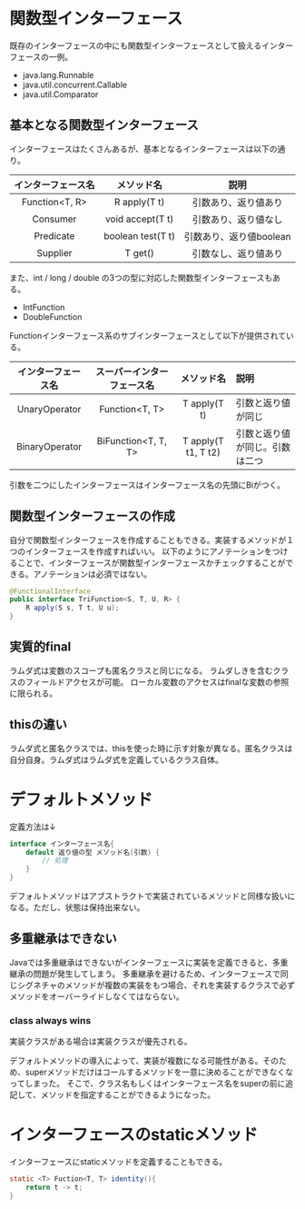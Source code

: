 # 関数型インターフェース

既存のインターフェースの中にも関数型インターフェースとして扱えるインターフェースの一例。

* java.lang.Runnable
* java.util.concurrent.Callable
* java.util.Comparator<T>


## 基本となる関数型インターフェース

インターフェースはたくさんあるが、基本となるインターフェースは以下の通り。

|インターフェース名|メソッド名|説明|
|:-------------:|:--------:|:------:|
|Function<T, R>|R apply(T t)|引数あり、返り値あり|
|Consumer<T>|void accept(T t)|引数あり、返り値なし|
|Predicate<T>|boolean test(T t)|引数あり、返り値boolean|
|Supplier<T>|T get()|引数なし、返り値あり|

また、int / long / double の3つの型に対応した関数型インターフェースもある。

* IntFunction
* DoubleFunction

Functionインターフェース系のサブインターフェースとして以下が提供されている。

|インターフェース名|スーパーインターフェース名|メソッド名|説明|
|:--------------:|:--------------------:|:-----:|:----|
|UnaryOperator<T>|Function<T, T>|T apply(T t)|引数と返り値が同じ|
|BinaryOperator<T>|BiFunction<T, T, T>|T apply(T t1, T t2)|引数と返り値が同じ。引数は二つ|

引数を二つにしたインターフェースはインターフェース名の先頭にBiがつく。

## 関数型インターフェースの作成

自分で関数型インターフェースを作成することもできる。実装するメソッドが１つのインターフェースを作成すればいい。
以下のようにアノテーションをつけることで、インターフェースが関数型インターフェースかチェックすることができる。アノテーションは必須ではない。

```java
@FunctionalInterface
public interface TriFunction<S, T, U, R> {
    R apply(S s, T t, U u);
}
```

## 実質的final

ラムダ式は変数のスコープも匿名クラスと同じになる。
ラムダしきを含むクラスのフィールドアクセスが可能。
ローカル変数のアクセスはfinalな変数の参照に限られる。

## thisの違い

ラムダ式と匿名クラスでは、thisを使った時に示す対象が異なる。匿名クラスは自分自身。ラムダ式はラムダ式を定義しているクラス自体。

# デフォルトメソッド

定義方法は↓

```java
interface インターフェース名{
    default 返り値の型 メソッド名(引数) {
        // 処理
    }
}
```

デフォルトメソッドはアブストラクトで実装されているメソッドと同様な扱いになる。ただし、状態は保持出来ない。

## 多重継承はできない

Javaでは多重継承はできないがインターフェースに実装を定義できると、多重継承の問題が発生してしまう。
多重継承を避けるため、インターフェースで同じシグネチャのメソッドが複数の実装をもつ場合、それを実装するクラスで必ずメソッドをオーバーライドしなくてはならない。

### class always wins

実装クラスがある場合は実装クラスが優先される。

デフォルトメソッドの導入によって、実装が複数になる可能性がある。そのため、superメソッドだけはコールするメソッドを一意に決めることができなくなってしまった。
そこで、クラス名もしくはインターフェース名をsuperの前に追記して、メソッドを指定することができるようになった。

# インターフェースのstaticメソッド

インターフェースにstaticメソッドを定義することもできる。

```java
static <T> Fuction<T, T> identity(){
    return t -> t;
}
```

